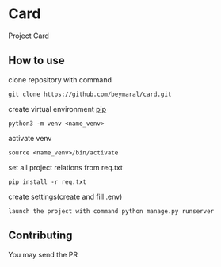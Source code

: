 # Card
Project Card


## How to use
clone repository with command 
```
git clone https://github.com/beymaral/card.git
```
create virtual environment [pip](https://pypi.org)
```
python3 -m venv <name_venv>
```
activate venv 
```
source <name_venv>/bin/activate
```
set all project relations from req.txt
```
pip install -r req.txt
```
create settings(create and fill .env)
```
launch the project with command python manage.py runserver
```

## Contributing
You may send the PR

